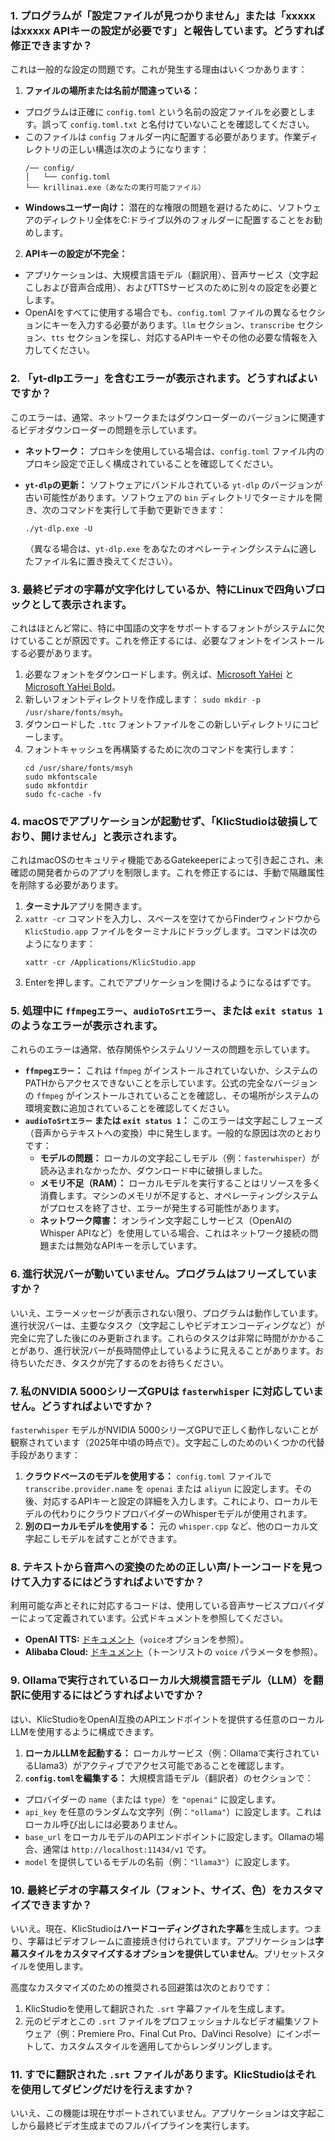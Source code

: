 ### 1. プログラムが「設定ファイルが見つかりません」または「xxxxxはxxxxx APIキーの設定が必要です」と報告しています。どうすれば修正できますか？

これは一般的な設定の問題です。これが発生する理由はいくつかあります：

1. **ファイルの場所または名前が間違っている：**

* プログラムは正確に `config.toml` という名前の設定ファイルを必要とします。誤って `config.toml.txt` と名付けていないことを確認してください。
* このファイルは `config` フォルダー内に配置する必要があります。作業ディレクトリの正しい構造は次のようになります：
  ```
  /── config/
  │   └── config.toml
  └── krillinai.exe（あなたの実行可能ファイル）
  ```
* **Windowsユーザー向け：** 潜在的な権限の問題を避けるために、ソフトウェアのディレクトリ全体をC:ドライブ以外のフォルダーに配置することをお勧めします。

2. **APIキーの設定が不完全：**

* アプリケーションは、大規模言語モデル（翻訳用）、音声サービス（文字起こしおよび音声合成用）、およびTTSサービスのために別々の設定を必要とします。
* OpenAIをすべてに使用する場合でも、`config.toml` ファイルの異なるセクションにキーを入力する必要があります。`llm` セクション、`transcribe` セクション、`tts` セクションを探し、対応するAPIキーやその他の必要な情報を入力してください。

### 2. 「yt-dlpエラー」を含むエラーが表示されます。どうすればよいですか？

このエラーは、通常、ネットワークまたはダウンローダーのバージョンに関連するビデオダウンローダーの問題を示しています。

* **ネットワーク：** プロキシを使用している場合は、`config.toml` ファイル内のプロキシ設定で正しく構成されていることを確認してください。
* **`yt-dlp`の更新：** ソフトウェアにバンドルされている `yt-dlp` のバージョンが古い可能性があります。ソフトウェアの `bin` ディレクトリでターミナルを開き、次のコマンドを実行して手動で更新できます：
  ```
  ./yt-dlp.exe -U
  ```
  
  （異なる場合は、`yt-dlp.exe` をあなたのオペレーティングシステムに適したファイル名に置き換えてください）。

### 3. 最終ビデオの字幕が文字化けしているか、特にLinuxで四角いブロックとして表示されます。

これはほとんど常に、特に中国語の文字をサポートするフォントがシステムに欠けていることが原因です。これを修正するには、必要なフォントをインストールする必要があります。

1. 必要なフォントをダウンロードします。例えば、[Microsoft YaHei](https://modelscope.cn/models/Maranello/KrillinAI_dependency_cn/resolve/master/%E5%AD%97%E4%BD%93/msyh.ttc) と [Microsoft YaHei Bold](https://modelscope.cn/models/Maranello/KrillinAI_dependency_cn/resolve/master/%E5%AD%97%E4%BD%93/msyhbd.ttc)。
2. 新しいフォントディレクトリを作成します： `sudo mkdir -p /usr/share/fonts/msyh`。
3. ダウンロードした `.ttc` フォントファイルをこの新しいディレクトリにコピーします。
4. フォントキャッシュを再構築するために次のコマンドを実行します：
    ```
    cd /usr/share/fonts/msyh
    sudo mkfontscale
    sudo mkfontdir
    sudo fc-cache -fv
    ```

### 4. macOSでアプリケーションが起動せず、「KlicStudioは破損しており、開けません」と表示されます。

これはmacOSのセキュリティ機能であるGatekeeperによって引き起こされ、未確認の開発者からのアプリを制限します。これを修正するには、手動で隔離属性を削除する必要があります。

1. **ターミナル**アプリを開きます。
2. `xattr -cr` コマンドを入力し、スペースを空けてからFinderウィンドウから `KlicStudio.app` ファイルをターミナルにドラッグします。コマンドは次のようになります：
    ```
    xattr -cr /Applications/KlicStudio.app
    ```
3. Enterを押します。これでアプリケーションを開けるようになるはずです。

### 5. 処理中に `ffmpegエラー`、`audioToSrtエラー`、または `exit status 1` のようなエラーが表示されます。

これらのエラーは通常、依存関係やシステムリソースの問題を示しています。

* **`ffmpegエラー`：** これは `ffmpeg` がインストールされていないか、システムのPATHからアクセスできないことを示しています。公式の完全なバージョンの `ffmpeg` がインストールされていることを確認し、その場所がシステムの環境変数に追加されていることを確認してください。
* **`audioToSrtエラー` または `exit status 1`：** このエラーは文字起こしフェーズ（音声からテキストへの変換）中に発生します。一般的な原因は次のとおりです：
  * **モデルの問題：** ローカルの文字起こしモデル（例：`fasterwhisper`）が読み込まれなかったか、ダウンロード中に破損しました。
  * **メモリ不足（RAM）：** ローカルモデルを実行することはリソースを多く消費します。マシンのメモリが不足すると、オペレーティングシステムがプロセスを終了させ、エラーが発生する可能性があります。
  * **ネットワーク障害：** オンライン文字起こしサービス（OpenAIのWhisper APIなど）を使用している場合、これはネットワーク接続の問題または無効なAPIキーを示しています。

### 6. 進行状況バーが動いていません。プログラムはフリーズしていますか？

いいえ、エラーメッセージが表示されない限り、プログラムは動作しています。進行状況バーは、主要なタスク（文字起こしやビデオエンコーディングなど）が完全に完了した後にのみ更新されます。これらのタスクは非常に時間がかかることがあり、進行状況バーが長時間停止しているように見えることがあります。お待ちいただき、タスクが完了するのをお待ちください。

### 7. 私のNVIDIA 5000シリーズGPUは `fasterwhisper` に対応していません。どうすればよいですか？

`fasterwhisper` モデルがNVIDIA 5000シリーズGPUで正しく動作しないことが観察されています（2025年中頃の時点で）。文字起こしのためのいくつかの代替手段があります：

1. **クラウドベースのモデルを使用する：** `config.toml` ファイルで `transcribe.provider.name` を `openai` または `aliyun` に設定します。その後、対応するAPIキーと設定の詳細を入力します。これにより、ローカルモデルの代わりにクラウドプロバイダーのWhisperモデルが使用されます。
2. **別のローカルモデルを使用する：** 元の `whisper.cpp` など、他のローカル文字起こしモデルを試すことができます。

### 8. テキストから音声への変換のための正しい声/トーンコードを見つけて入力するにはどうすればよいですか？

利用可能な声とそれに対応するコードは、使用している音声サービスプロバイダーによって定義されています。公式ドキュメントを参照してください。

* **OpenAI TTS:** [ドキュメント](https://platform.openai.com/docs/guides/text-to-speech/api-reference)（`voice`オプションを参照）。
* **Alibaba Cloud:** [ドキュメント](https://help.aliyun.com/zh/isi/developer-reference/overview-of-speech-synthesis)（トーンリストの `voice` パラメータを参照）。

### 9. Ollamaで実行されているローカル大規模言語モデル（LLM）を翻訳に使用するにはどうすればよいですか？

はい、KlicStudioをOpenAI互換のAPIエンドポイントを提供する任意のローカルLLMを使用するように構成できます。

1. **ローカルLLMを起動する：** ローカルサービス（例：Ollamaで実行されているLlama3）がアクティブでアクセス可能であることを確認します。
2. **`config.toml`を編集する：** 大規模言語モデル（翻訳者）のセクションで：

* プロバイダーの `name`（または `type`）を `"openai"` に設定します。
* `api_key` を任意のランダムな文字列（例：`"ollama"`）に設定します。これはローカル呼び出しには必要ありません。
* `base_url` をローカルモデルのAPIエンドポイントに設定します。Ollamaの場合、通常は `http://localhost:11434/v1` です。
* `model` を提供しているモデルの名前（例：`"llama3"`）に設定します。

### 10. 最終ビデオの字幕スタイル（フォント、サイズ、色）をカスタマイズできますか？

いいえ。現在、KlicStudioは**ハードコーディングされた字幕**を生成します。つまり、字幕はビデオフレームに直接焼き付けられています。アプリケーションは**字幕スタイルをカスタマイズするオプションを提供していません**。プリセットスタイルを使用します。

高度なカスタマイズのための推奨される回避策は次のとおりです：

1. KlicStudioを使用して翻訳された `.srt` 字幕ファイルを生成します。
2. 元のビデオとこの `.srt` ファイルをプロフェッショナルなビデオ編集ソフトウェア（例：Premiere Pro、Final Cut Pro、DaVinci Resolve）にインポートして、カスタムスタイルを適用してからレンダリングします。

### 11. すでに翻訳された `.srt` ファイルがあります。KlicStudioはそれを使用してダビングだけを行えますか？

いいえ、この機能は現在サポートされていません。アプリケーションは文字起こしから最終ビデオ生成までのフルパイプラインを実行します。